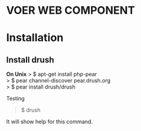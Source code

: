 VOER WEB COMPONENT
======
<h1>Installation</h1>
<h2>Install drush</h2>
<b>On Unix</b>
> $ apt-get install php-pear <br/>
> $ pear channel-discover pear.drush.org<br />
> $ pear install drush/drush <br />

Testing
> $ drush

It will show help for this command.
